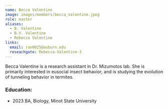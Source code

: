 ```yaml
---
name: Becca Valentine
image: images/members/becca_valentine.jpeg
role: master
aliases:
  - B. Valentine
  - B.V. Valentine
  - Rebecca Valentine
links:
  email: rav0025@auburn.edu
  reseachgate: Rebecca-Valentine-3
---
```


Becca Valentine is a research assistant in Dr. Mizumotos lab. She is primarily interested in eusocial insect behavior, and is studying the evolution of tunneling behavior in termites.


### Education:
- 2023 BA, Biology, Minot State University
